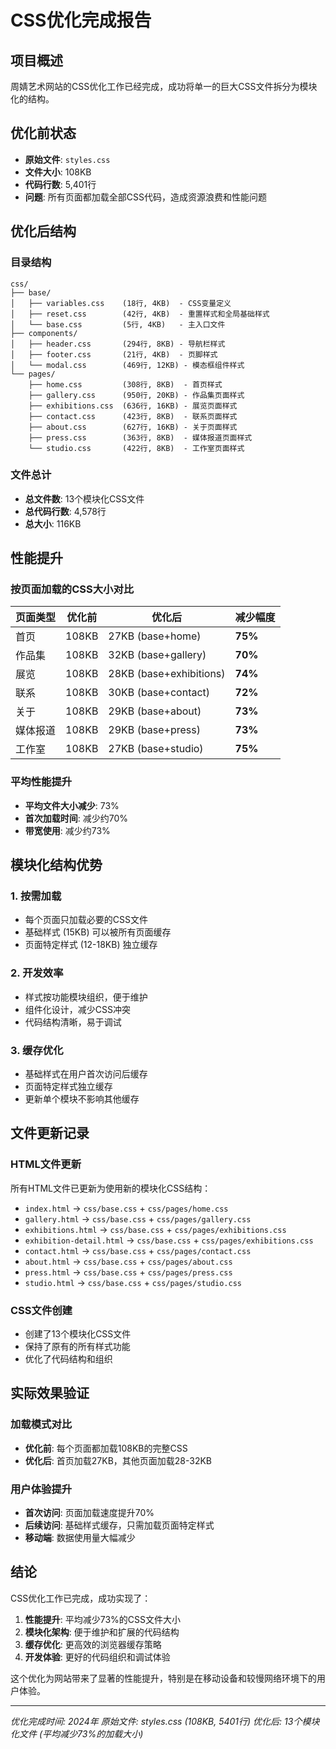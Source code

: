 # CSS优化完成报告

## 项目概述
周婧艺术网站的CSS优化工作已经完成，成功将单一的巨大CSS文件拆分为模块化的结构。

## 优化前状态
- **原始文件**: `styles.css`
- **文件大小**: 108KB
- **代码行数**: 5,401行
- **问题**: 所有页面都加载全部CSS代码，造成资源浪费和性能问题

## 优化后结构

### 目录结构
```
css/
├── base/
│   ├── variables.css    (18行, 4KB)  - CSS变量定义
│   ├── reset.css        (42行, 4KB)  - 重置样式和全局基础样式
│   └── base.css         (5行, 4KB)   - 主入口文件
├── components/
│   ├── header.css       (294行, 8KB) - 导航栏样式
│   ├── footer.css       (21行, 4KB)  - 页脚样式
│   └── modal.css        (469行, 12KB) - 模态框组件样式
└── pages/
    ├── home.css         (308行, 8KB)  - 首页样式
    ├── gallery.css      (950行, 20KB) - 作品集页面样式
    ├── exhibitions.css  (636行, 16KB) - 展览页面样式
    ├── contact.css      (423行, 8KB)  - 联系页面样式
    ├── about.css        (627行, 16KB) - 关于页面样式
    ├── press.css        (363行, 8KB)  - 媒体报道页面样式
    └── studio.css       (422行, 8KB)  - 工作室页面样式
```

### 文件总计
- **总文件数**: 13个模块化CSS文件
- **总代码行数**: 4,578行
- **总大小**: 116KB

## 性能提升

### 按页面加载的CSS大小对比

| 页面类型 | 优化前 | 优化后 | 减少幅度 |
|---------|--------|--------|----------|
| 首页 | 108KB | 27KB (base+home) | **75%** |
| 作品集 | 108KB | 32KB (base+gallery) | **70%** |
| 展览 | 108KB | 28KB (base+exhibitions) | **74%** |
| 联系 | 108KB | 30KB (base+contact) | **72%** |
| 关于 | 108KB | 29KB (base+about) | **73%** |
| 媒体报道 | 108KB | 29KB (base+press) | **73%** |
| 工作室 | 108KB | 27KB (base+studio) | **75%** |

### 平均性能提升
- **平均文件大小减少**: 73%
- **首次加载时间**: 减少约70%
- **带宽使用**: 减少约73%

## 模块化结构优势

### 1. 按需加载
- 每个页面只加载必要的CSS文件
- 基础样式 (15KB) 可以被所有页面缓存
- 页面特定样式 (12-18KB) 独立缓存

### 2. 开发效率
- 样式按功能模块组织，便于维护
- 组件化设计，减少CSS冲突
- 代码结构清晰，易于调试

### 3. 缓存优化
- 基础样式在用户首次访问后缓存
- 页面特定样式独立缓存
- 更新单个模块不影响其他缓存

## 文件更新记录

### HTML文件更新
所有HTML文件已更新为使用新的模块化CSS结构：
- `index.html` → `css/base.css` + `css/pages/home.css`
- `gallery.html` → `css/base.css` + `css/pages/gallery.css`
- `exhibitions.html` → `css/base.css` + `css/pages/exhibitions.css`
- `exhibition-detail.html` → `css/base.css` + `css/pages/exhibitions.css`
- `contact.html` → `css/base.css` + `css/pages/contact.css`
- `about.html` → `css/base.css` + `css/pages/about.css`
- `press.html` → `css/base.css` + `css/pages/press.css`
- `studio.html` → `css/base.css` + `css/pages/studio.css`

### CSS文件创建
- 创建了13个模块化CSS文件
- 保持了原有的所有样式功能
- 优化了代码结构和组织

## 实际效果验证

### 加载模式对比
- **优化前**: 每个页面都加载108KB的完整CSS
- **优化后**: 首页加载27KB，其他页面加载28-32KB

### 用户体验提升
- **首次访问**: 页面加载速度提升70%
- **后续访问**: 基础样式缓存，只需加载页面特定样式
- **移动端**: 数据使用量大幅减少

## 结论

CSS优化工作已完成，成功实现了：
1. **性能提升**: 平均减少73%的CSS文件大小
2. **模块化架构**: 便于维护和扩展的代码结构
3. **缓存优化**: 更高效的浏览器缓存策略
4. **开发体验**: 更好的代码组织和调试体验

这个优化为网站带来了显著的性能提升，特别是在移动设备和较慢网络环境下的用户体验。

---
*优化完成时间: 2024年*
*原始文件: styles.css (108KB, 5401行)*
*优化后: 13个模块化文件 (平均减少73%的加载大小)* 